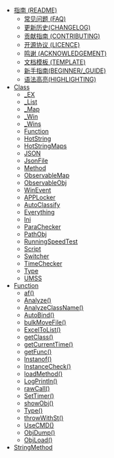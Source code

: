 -   [指南 (README)](Docs/README.md)
    -   [常见问题 (FAQ)](Docs/BeanLib_FQA.md)
    -   [更新历史(CHANGELOG)](Docs/更新历史(CHANGELOG).md)
    -   [贡献指南 (CONTRIBUTING)](Docs/BeanLib_CONTRIBUTING.md)
    -   [开源协议 (LICENCE)](Docs/LICENCE)
    -   [鸣谢 (ACKNOWLEDGEMENT)](Docs/BeanLib_ACKNOWLEDGEMENT.md)
    -   [文档模板 (TEMPLATE)](Docs/TEMPLATE.md)
    -   [新手指南(BEGINNER/_GUIDE)](Docs/新手指南(BEGINNER_GUIDE).md)
    -   [语法高亮(HIGHLIGHTING)](Docs/HIGHLIGHTING.md)
-   [Class](Docs/Method.md)
    -   [_EX](Docs/_EX.md)
    -   [_List](Docs/_List.md)
    -   [_Map](Docs/_Map.md)
    -   [_Win](Docs/_Win.md)
    -   [_Wins](Docs/_Wins.md)
    -   [Function](Docs/Function.md)
    -   [HotString](Docs/HotString.md)
    -   [HotStringMaps](Docs/HotStringMaps.md)
    -   [JSON](Docs/JSON.md)
    -   [JsonFile](Docs/JsonFile.md)
    -   [Method](Docs/Method.md)
    -   [ObservableMap](Docs/ObservableMap.md)
    -   [ObservableObj](Docs/ObservableObj.md)
    -   [WinEvent](Docs/WinEvent.md)
    -   [APPLocker](Docs/APPLocker.md)
    -   [AutoClassify](Docs/AutoClassify.md)
    -   [Everything](Docs/Everything.md)
    -   [Ini](Docs/Ini.md)
    -   [ParaChecker](Docs/ParaChecker.md)
    -   [PathObj](Docs/PathObj.md)
    -   [RunningSpeedTest](Docs/RunningSpeedTest.md)
    -   [Script](Docs/Script.md)
    -   [Switcher](Docs/Switcher.md)
    -   [TimeChecker](Docs/TimeChecker.md)
    -   [Type](Docs/Type.md)
    -   [UMSS](Docs/UMSS.md)
-   [Function](Docs/Function.md)
	-   [af()](Docs/af().md)
	-   [Analyze()](Docs/Analyze().md)
	-   [AnalyzeClassName()](Docs/AnalyzeClassName().md)
	-   [AutoBind()](Docs/AutoBind().md)
	-   [bulkMoveFile()](Docs/bulkMoveFile.md)
	-   [ExcelToList()](Docs/ExcelToList().md)
	-   [getClass()](Docs/getClass().md)
	-   [getCurrentTime()](Docs/getCurrentTime.md)
	-   [getFunc()](Docs/getFunc.md)
	-   [Instanof()](Docs/Instanof().md)
	-   [InstanceCheck()](Docs/InstanceCheck().md)
	-   [loadMethod()](Docs/loadMethod().md)
	-   [LogPrintln()](Docs/LogPrintln().md)
	-   [rawCall()](Docs/rawCall.md)
	-   [SetTimer()](Docs/SetTimer.md)
	-   [showObj()](Docs/showObj().md)
	-   [Type()](Docs/Type().md)
	-   [throwWithSt()](Docs/throwWithSt.md)
	-   [UseCMD()](Docs/UseCMD.md)
	-   [ObjDump()](Docs/ObjDump.md)
	-   [ObjLoad()](Docs/ObjLoad.md)
-   [StringMethod](Docs/StringMethod.md)